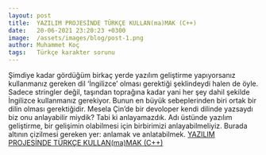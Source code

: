 ```yaml
---
layout: post
title:  YAZILIM PROJESİNDE TÜRKÇE KULLAN(ma)MAK (C++)
date:   20-06-2021 23:20:23 +0300
image:  /assets/images/blog/post-1.png
author: Muhammet Koç
tags:   Türkçe karakter sorunu
---
```


Şimdiye kadar gördüğüm birkaç yerde yazılım geliştirme yapıyorsanız kullanmanız gereken dil ‘İngilizce’ olması gerektiği şeklindeydi halen de öyle. Sadece stringler değil, taşından toprağına kadar yani her şey dahil şekilde İngilizce kullanmanız gerekiyor. Bunun en büyük sebeplerinden biri ortak bir dilin olması gerektiğidir. Mesela Çin’de bir devoloper kendi dilinde yazsaydı biz onu anlayabilir miydik? Tabi ki anlayamazdık. Adı üstünde yazılım geliştirme, bir gelişimin olabilmesi için birbirimizi anlayabilmeliyiz. Burada altının çizilmesi gereken yer: anlamak ve anlatabilmek.
[YAZILIM PROJESİNDE TÜRKÇE KULLAN(ma)MAK (C++)](https://muhammetkoc.medium.com/yazilim-projesi%CC%87nde-t%C3%BCrk%C3%A7e-karakter-kullan-ma-mak-c-102694ea81dc)